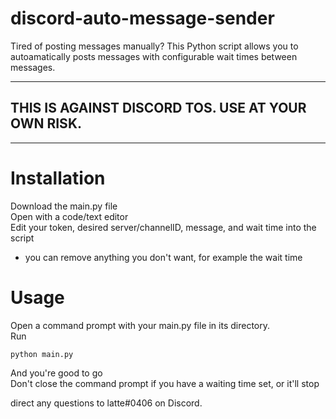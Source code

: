 # discord-auto-message-sender
Tired of posting messages manually? This Python script allows you to autoamatically posts messages with configurable wait times between messages.

**********************************************************
## **THIS IS AGAINST DISCORD TOS. USE AT YOUR OWN RISK.**
**********************************************************

# Installation
Download the main.py file<br>
Open with a code/text editor<br>
Edit your token, desired server/channelID, message, and wait time into the script<br>
* you can remove anything you don't want, for example the wait time<br>

# Usage
Open a command prompt with your main.py file in its directory.<br>
Run
```
python main.py
```
And you're good to go<br>
Don't close the command prompt if you have a waiting time set, or it'll stop<br>

direct any questions to latte#0406 on Discord.
